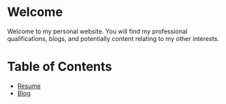 # Welcome

Welcome to my personal website.  You will find my professional qualifications, blogs, and potentially content relating to my other interests.  


# Table of Contents

* [Resume](/docs/resume.md)
* [Blog](/docs/Blog/home.md)
